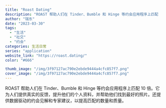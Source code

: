 ```yaml
---
title: "Roast Dating"
description: "ROAST 帮助人们在 Tinder、Bumble 和 Hinge 等约会应用程序上匹配 10 倍。它为人们提供真实的反"
author: "瑞东"
date: "2023-03-30"
tags:
  - "生活"
  - "社交"
  - "约会"
categories: 生活日常
series: "application"
website_link: "https://roast.dating/"
color: "#666"

thumb_image: "/img/3f97127ac790e2ebde9444a4cfc857f7.png"
cover_image: "/img/3f97127ac790e2ebde9444a4cfc857f7.png"
---
```


ROAST 帮助人们在 Tinder、Bumble 和 Hinge 等约会应用程序上匹配 10 倍。它为人们提供真实的反馈，提升他们的个人资料，并帮助他们找到最好的照片。还提供数据驱动的约会见解和专家建议，以提高匹配的数量和质量。